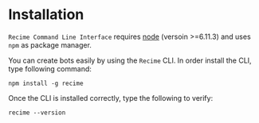 # Installation

`Recime Command Line Interface` requires [node](https://nodejs.org/en/) (versoin >=6.11.3) and uses `npm` as package manager.

You can create bots easily by using the `Recime` CLI. In order install the CLI, type following command:

```
npm install -g recime
```

Once the CLI is installed correctly, type the following to verify:

```
recime --version
```

